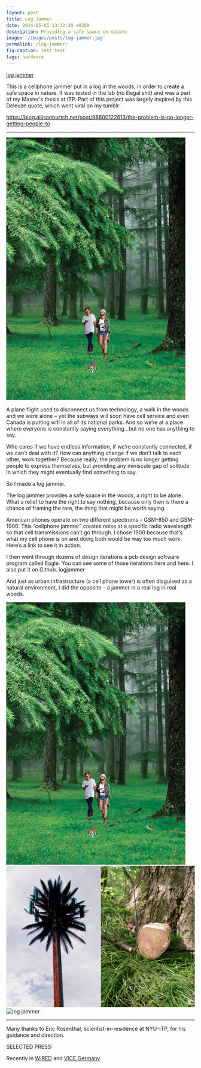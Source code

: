 ```yaml
---
layout: post
title: Log Jammer
date: 2014-05-05 13:32:20 +0300
description: Providing a safe space in nature
image: '/images/posts/log-jammer.jpg'
permalink: /log-jammer/
fig-caption: test test
tags: hardware
---
```


[log jammer](/images/posts/log-jammer.jpg)

This is a cellphone jammer put in a log in the woods, in order to create a safe space in nature. It was tested in the lab (no illegal shit) and was a part of my Master's thesis at ITP. Part of this project was largely inspired by this Deleuze quote, which went viral on my tumblr:
 <div class="tumblr-post" data-href="https://embed.tumblr.com/embed/post/xjUGgQFXpT7hWCC6cs05RQ/98800122613" data-did="02c121235d29a7f9cb958db770ddf68f11c5be6a"><a href="https://blog.allisonburtch.net/post/98800122613/the-problem-is-no-longer-getting-people-to">https://blog.allisonburtch.net/post/98800122613/the-problem-is-no-longer-getting-people-to</a></div>  <script async src="https://assets.tumblr.com/post.js"></script>


---
![log jammer](/images/posts/log-jammer2.png)

A plane flight used to disconnect us from technology, a walk in the woods and we were alone – yet the subways will soon have cell service and even Canada is putting wifi in all of its national parks. And so we’re at a place where everyone is constantly saying everything…but no one has anything to say.

Who cares if we have endless information, if we’re constantly connected, if we can’t deal with it? How can anything change if we don’t talk to each other, work together? Because really, the problem is no longer getting people to express themselves, but providing any miniscule gap of solitude in which they might eventually find something to say.

So I made a log jammer.

The log jammer provides a safe space in the woods, a right to be alone. What a relief to have the right to say nothing, because only then is there a chance of framing the rare, the thing that might be worth saying.

American phones operate on two different spectrums – GSM-850 and GSM-1900. This “cellphone jammer” creates noise at a specific radio wavelength so that cell transmissions can’t go through. I chose 1900 because that’s what my cell phone is on and doing both would be way too much work. Here’s a link to see it in action.

I then went through dozens of design iterations a pcb design software program called Eagle. You can see some of those iterations here and here. I also put it on Github.
logjammer

And just as urban infrastructure (a cell phone tower) is often disguised as a natural environment, I did the opposite – a jammer in a real log in real woods.

![log jammer](/images/posts/log-jammer2.png)
![log jammer](/images/posts/log-jammer3.png)
![log jammer](/images/posts/log-jammer4.png)



---

Many thanks to Eric Rosenthal, scientist-in-residence at NYU-ITP, for his guidance and direction.

 

SELECTED PRESS:

Recently in [WIRED](http://web.archive.org/web/20161009062627/http://www.wired.com/2014/10/fake-log-jams-your-phone/) and [VICE Germany](http://web.archive.org/web/20161009062627/http://motherboard.vice.com/de/read/dieser-holzklotz-jammt-dein-telefon-damit-du-es-endlich-aus-der-hand-legst).
